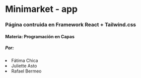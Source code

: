 <h1>Minimarket - app</h1>
<h3>Página contruida en Framework React + Tailwind.css</h3>
<h4>Materia: Programación en Capas</h4>
<h5>Por:</h5>
<li>Fátima Chica</li>
<li>Juliette Asto</li>
<li>Rafael Bermeo</li>
